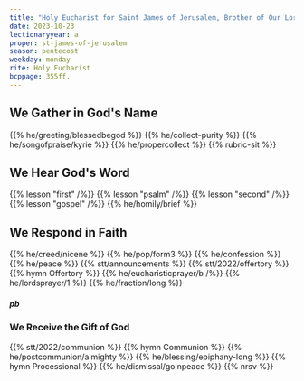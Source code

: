 ```yaml
---
title: "Holy Eucharist for Saint James of Jerusalem, Brother of Our Lord Jesus Christ, and Martyr, c.62"
date: 2023-10-23
lectionaryyear: a
proper: st-james-of-jerusalem
season: pentecost
weekday: monday
rite: Holy Eucharist
bcppage: 355ff.
---
```

## We Gather in God's Name
{{% he/greeting/blessedbegod %}}
{{% he/collect-purity %}}
{{% he/songofpraise/kyrie %}}
{{% he/propercollect %}}
{{% rubric-sit %}}
## We Hear God's Word
{{% lesson "first" /%}}
{{% lesson "psalm" /%}}
{{% lesson "second" /%}}
{{% lesson "gospel" /%}}
{{% he/homily/brief %}}
## We Respond in Faith
{{% he/creed/nicene %}}
{{% he/pop/form3 %}}
{{% he/confession %}}
{{% he/peace %}}
{{% stt/announcements %}}
{{% stt/2022/offertory %}}
{{% hymn Offertory %}}
{{% he/eucharisticprayer/b /%}}
{{% he/lordsprayer/1 %}}
{{% he/fraction/long %}}
##### pb
### We Receive the Gift of God
{{% stt/2022/communion %}}
{{% hymn Communion %}}
{{% he/postcommunion/almighty %}}
{{% he/blessing/epiphany-long %}}
{{% hymn Processional %}}
{{% he/dismissal/goinpeace %}}
{{% nrsv %}}

